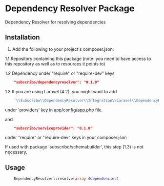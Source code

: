 # Dependency Resolver Package

Dependency Resolver for resolving dependencies

## Installation

1. Add the following to your project's composer.json:

1.1 Repository containing this package (note: you need to have access to this repository as well as to resources it points to)

1.2 Dependency under "require" or "require-dev" keys

```json
    "subscribo/dependencyresolver": "0.1.0"
```

1.3 If you are using Laravel (4.2), you might want to add

```php
    '\\Subscribo\\DependencyResolver\\Integration\\Laravel\\DependencyResolverServiceProvider',
```

under 'providers' key in app/config/app.php file.

and

```json
    "subscribo/serviceprovider": "0.1.0"
```

under "require" or "require-dev" keys in your composer.json

If used with package 'subscribo/schemabuilder', this step (1.3) is not necessary.

## Usage

```php
    DependencyResolver::resolve(array $dependencies)
```
